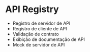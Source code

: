 # API Registry

- Registro de servidor de API
- Registro de cliente de API
- Validação de contrato
- Exibição de documentação de API
- Mock de servidor de API
